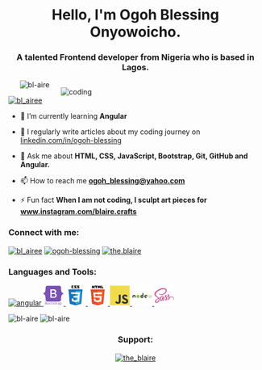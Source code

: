 <h1 align="center">Hello, I'm Ogoh Blessing Onyowoicho.</h1>


<h3 align="center">A talented Frontend developer from Nigeria who is based in Lagos.</h3>


<img align="right" alt="coding" width="400" src="https://media.istockphoto.com/vectors/young-female-character-writing-code-on-a-desktop-computer-working-vector-id1219473620?k=20&m=1219473620&s=612x612&w=0&h=rgN3XvnCmlaLpiFimQ9QaAoZcfV0OVKdrtN95CSwCHA=" style="margin-top:1em">


<p align="center"> <img src="https://komarev.com/ghpvc/?username=bl-aire&label=Profile%20views&color=0e75b6&style=flat" alt="bl-aire" /> </p>


<p align="left"> <a href="https://twitter.com/bl_airee" target="blank"><img src="https://img.shields.io/twitter/follow/bl_airee?logo=twitter&style=for-the-badge" alt="bl_airee" /></a> </p>

- 🌱 I’m currently learning **Angular**

- 📝 I regularly write articles about my coding journey on [linkedin.com/in/ogoh-blessing](linkedin.com/in/ogoh-blessing)

- 💬 Ask me about **HTML, CSS, JavaScript, Bootstrap, Git, GitHub and Angular.**

- 📫 How to reach me **ogoh_blessing@yahoo.com**

- ⚡ Fun fact **When I am not coding, I sculpt art pieces for www.instagram.com/blaire.crafts**

<h3 align="left">Connect with me:</h3>

<p align="left">
<a href="https://twitter.com/bl_airee" target="blank"><img align="center" src="https://raw.githubusercontent.com/rahuldkjain/github-profile-readme-generator/master/src/images/icons/Social/twitter.svg" alt="bl_airee" height="30" width="40" /></a>
<a href="https://linkedin.com/in/ogoh-blessing" target="blank"><img align="center" src="https://raw.githubusercontent.com/rahuldkjain/github-profile-readme-generator/master/src/images/icons/Social/linked-in-alt.svg" alt="ogoh-blessing" height="30" width="40" /></a>
<a href="https://instagram.com/the.blaire" target="blank"><img align="center" src="https://raw.githubusercontent.com/rahuldkjain/github-profile-readme-generator/master/src/images/icons/Social/instagram.svg" alt="the.blaire" height="30" width="40" /></a>
</p>

<h3 align="left">Languages and Tools:</h3>
<p align="left"> <a href="https://angular.io" target="_blank" rel="noreferrer"> <img src="https://angular.io/assets/images/logos/angular/angular.svg" alt="angular" width="40" height="40"/> </a> <a href="https://getbootstrap.com" target="_blank" rel="noreferrer"> <img src="https://raw.githubusercontent.com/devicons/devicon/master/icons/bootstrap/bootstrap-plain-wordmark.svg" alt="bootstrap" width="40" height="40"/> </a> <a href="https://www.w3schools.com/css/" target="_blank" rel="noreferrer"> <img src="https://raw.githubusercontent.com/devicons/devicon/master/icons/css3/css3-original-wordmark.svg" alt="css3" width="40" height="40"/> </a> <a href="https://www.w3.org/html/" target="_blank" rel="noreferrer"> <img src="https://raw.githubusercontent.com/devicons/devicon/master/icons/html5/html5-original-wordmark.svg" alt="html5" width="40" height="40"/> </a> <a href="https://developer.mozilla.org/en-US/docs/Web/JavaScript" target="_blank" rel="noreferrer"> <img src="https://raw.githubusercontent.com/devicons/devicon/master/icons/javascript/javascript-original.svg" alt="javascript" width="40" height="40"/> </a> <a href="https://nodejs.org" target="_blank" rel="noreferrer"> <img src="https://raw.githubusercontent.com/devicons/devicon/master/icons/nodejs/nodejs-original-wordmark.svg" alt="nodejs" width="40" height="40"/> </a> <a href="https://sass-lang.com" target="_blank" rel="noreferrer"> <img src="https://raw.githubusercontent.com/devicons/devicon/master/icons/sass/sass-original.svg" alt="sass" width="40" height="40"/> </a> </p>


<p align="left"><img align="left" src="https://github-readme-stats.vercel.app/api/top-langs?username=bl-aire&show_icons=true&locale=en&layout=compact" alt="bl-aire" /></p>

<p align="left">&nbsp;<img src="https://github-readme-stats.vercel.app/api?username=bl-aire&show_icons=true&locale=en" alt="bl-aire" /></p>

<h3 align="center">Support:</h3>
<p align="center"><a href="https://ko-fi.com/the_blaire"> <img align="center" src="https://cdn.ko-fi.com/cdn/kofi3.png?v=3" height="50" width="210" alt="the_blaire" /></a></p>
